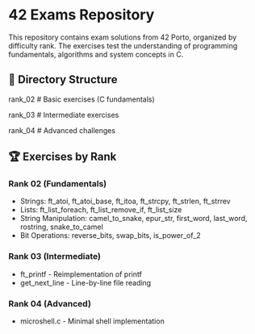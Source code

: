 # 42 Exams Repository

This repository contains exam solutions from 42 Porto, organized by difficulty rank. The exercises test the understanding of programming fundamentals, algorithms and system concepts in C.

## 📂 Directory Structure

rank_02 # Basic exercises (C fundamentals)

rank_03 # Intermediate exercises

rank_04 # Advanced challenges

## 🏆 Exercises by Rank

### Rank 02 (Fundamentals)
- Strings: ft_atoi, ft_atoi_base, ft_itoa, ft_strcpy, ft_strlen, ft_strrev
- Lists: ft_list_foreach, ft_list_remove_if, ft_list_size
- String Manipulation: camel_to_snake, epur_str, first_word, last_word, rostring, snake_to_camel
- Bit Operations: reverse_bits, swap_bits, is_power_of_2

### Rank 03 (Intermediate)
- ft_printf - Reimplementation of printf
- get_next_line - Line-by-line file reading

### Rank 04 (Advanced)
- microshell.c - Minimal shell implementation
